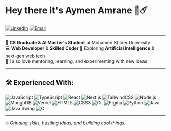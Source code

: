 # Hey there it's Aymen Amrane 🧐☄️
[![LinkedIn](https://img.shields.io/badge/LinkedIn-Connect-blue)](https://www.linkedin.com/in/aymen-amr)
[![Email](https://img.shields.io/badge/Email-Contact-red)](mailto:aymenamrane359@gmail.com)


---

🔎 **CS Graduate & AI Master's Student** at Mohamed Khider University  
💻 **Web Developer** & **Skilled Coder**
🤖 Exploring **Artificial Intelligence** & next-gen web tech  
🎨 I also love mentoring, learning, and experimenting with new ideas  

---

## 🛠️ Experienced With:

![JavaScript](https://img.shields.io/badge/-JavaScript-F7DF1E?logo=javascript&logoColor=black) 
![TypeScript](https://img.shields.io/badge/-TypeScript-3178C6?logo=typescript&logoColor=white)
![React](https://img.shields.io/badge/-React-61DAFB?logo=react&logoColor=black)
![Next.js](https://img.shields.io/badge/-Next.js-000000?logo=nextdotjs&logoColor=white)
![TailwindCSS](https://img.shields.io/badge/-TailwindCSS-06B6D4?logo=tailwindcss&logoColor=white)
![Node.js](https://img.shields.io/badge/-Node.js-339933?logo=node.js&logoColor=white)
![MongoDB](https://img.shields.io/badge/-MongoDB-47A248?logo=mongodb&logoColor=white)
![Vercel](https://img.shields.io/badge/-Vercel-000000?logo=vercel&logoColor=white)
![HTML5](https://img.shields.io/badge/-HTML5-E34F26?logo=html5&logoColor=white)
![CSS3](https://img.shields.io/badge/-CSS3-1572B6?logo=css3&logoColor=white)
![Git](https://img.shields.io/badge/-Git-F05032?logo=git&logoColor=white)
![Figma](https://img.shields.io/badge/-Figma-F24E1E?logo=figma&logoColor=white)
![Python](https://img.shields.io/badge/-Python-3776AB?logo=python&logoColor=white)
![Java](https://img.shields.io/badge/-Java-007396?logo=java&logoColor=white)
![Java Swing](https://img.shields.io/badge/-Java%20Swing-007396?logo=java&logoColor=white)
![C](https://img.shields.io/badge/-C-A8B9CC?logo=c&logoColor=white)

---


🔥 _Grinding skills, hustling ideas, and building cool things._
